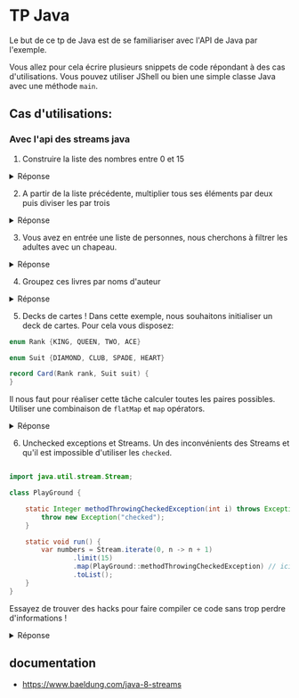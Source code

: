 # TP Java

Le but de ce tp de Java est de se familiariser avec l'API de Java par l'exemple.

Vous allez pour cela écrire plusieurs snippets de code répondant à des cas d'utilisations. Vous pouvez utiliser JShell
ou bien une simple classe Java avec une méthode `main`.

## Cas d'utilisations:

### Avec l'api des streams java

1. Construire la liste des nombres entre 0 et 15

<details> 

<summary> Réponse </summary>

```java

class PlayGround {

    static List<Integer> withListApi() {
        return Arrays.asList(0, 1, 2, 3, 4, 5, 6, 7, 8, 9, 10, 11, 12, 13, 14, 15);
    }

    static List<Integer> withAdvanceStreamApi() {
        return Stream.iterate(0, n -> n + 1)
                .limit(16)
                .toList();
    }
}

```

</details> 

2. A partir de la liste précédente, multiplier tous ses éléments par deux puis diviser les par trois

<details> 
<summary> Réponse </summary>

```java

class PlayGround {

    static List<Integer> withTwoSteps() {
        return Stream.iterate(0, n -> n + 1)
                .limit(16)
                .map(n -> n * 2)
                .map(n -> n / 3)
                .toList();
    }

    // Little trick here, it does not change performance wise, since streams are lazy

    static List<Integer> withOneStep() {
        return Stream.iterate(0, n -> n + 1)
                .limit(16)
                .map(PlayGround::computation)
                .toList();
    }


    static Integer computation(Integer n) {
        return n * 2 / 3;
    }
}

```

</details> 

3. Vous avez en entrée une liste de personnes, nous cherchons à filtrer les adultes avec un chapeau.

<details> 
<summary> Réponse </summary>

```java

class PlayGround {

    static record Person(
            String name,
            Integer age,
            Boolean hat
    ) {
    }

    static final int LEGAL_ADULT_AGE = 18;

    static Collection<String> filterAdultsWithHat(Collection<Person> persons, int legalAdultAge) {
        return persons
                .stream()
                .filter(person -> person.age >= legalAdultAge)
                .filter(person -> person.hat)
                .map(Person::name)
                .toList();

    }

    // PlayGround.filterAdultsWithHat(
    //     Arrays.asList(
    //     new PlayGround.Person("Tigran", 24, true),
    //     new PlayGround.Person("Antoine", 20, false),
    //     new PlayGround.Person("Chloé", 11, true)
    //     ),
    // 18)

}

```

</details> 

4. Groupez ces livres par noms d'auteur

<details> 
<summary> Réponse </summary>

```java

class PlayGround {
    static record Book(String name, String author) {
    }

    static groupByAuthor(Collection<Book> books) {
        return books.stream()
                .collect(Collectors.groupingBy(Book::author));
    }

    Collection<Book> books = List.of(
            new Book("Livre 1", "Author 1"),
            new Book("Livre 2", "Author 1"),
            new Book("Livre 3", "Author 2"),
            new Book("Livre 4", "Author 1"),
            new Book("Livre 5", "Author 3")
    );

    // Map<String, Collection<Book>> groupedByAuthors = groupByAuthor(books);

}

```

</details> 

5. Decks de cartes ! Dans cette exemple, nous souhaitons initialiser un deck de cartes. Pour cela vous disposez:

```java
enum Rank {KING, QUEEN, TWO, ACE}

enum Suit {DIAMOND, CLUB, SPADE, HEART}

record Card(Rank rank, Suit suit) {
}
```

Il nous faut pour réaliser cette tâche calculer toutes les paires possibles. Utiliser une combinaison de `flatMap`
et `map` opérators.

<details> 


<summary> Réponse </summary>

### Réponse

```java

import java.util.Collection;
import java.util.stream.Stream;

class PlayGround {

    enum Rank {KING, QUEEN, TWO, ACE}

    enum Suit {DIAMOND, CLUB, SPADE, HEART}

    record Card(Rank rank, Suit suit) {
    }

    static Collection<Card> newDeck() {
        return Stream.of(Suit.values())
                .flatMap(suit -> Stream.of(Rank.values())
                        .map(rank -> new Card(rank, suit))
                )
                .toList();
    }
}

```

</details> 

6. Unchecked exceptions et Streams. Un des inconvénients des Streams et qu'il est impossible d'utiliser les `checked`.

```java

import java.util.stream.Stream;

class PlayGround {

    static Integer methodThrowingCheckedException(int i) throws Exception {
        throw new Exception("checked");
    }

    static void run() {
        var numbers = Stream.iterate(0, n -> n + 1)
                .limit(15)
                .map(PlayGround::methodThrowingCheckedException) // ici le code ne compile pas
                .toList();
    }
}

```

Essayez de trouver des hacks pour faire compiler ce code sans trop perdre d'informations !

<details> 


<summary> Réponse </summary>

### Réponse

```java

import java.util.Collection;
import java.util.Optional;
import java.util.stream.Stream;

class PlayGround {

    static Integer methodThrowingCheckedException(int i) throws Exception {
        throw new Exception("checked");
    }

    static void run() {
        // Solution 1
        var numbers = Stream.iterate(0, n -> n + 1)
                .limit(15)
                .map(i -> {
                    try {
                        return PlayGround.methodThrowingCheckedException(i);
                    } catch (Exception e) {
                        // handle here, but the issue is, what to return :/ 
                        // we could transform into a Runtime but meeh
                    }
                })
                .toList();

        // Solution 2 
        var numbers = Stream.iterate(0, n -> n + 1)
                .limit(15)
                .map(i -> {
                    try {
                        return Optional.of(PlayGround.methodThrowingCheckedException(i));
                    } catch (Exception e) {
                        return Optional.empty(); // Not bad, but we loose some information, logging could be enough tho
                    }
                })
                .filter(Optional::isPresent)
                .toList();


        // Solution 3 using FP
        var numbers = Stream.iterate(0, n -> n + 1)
                .limit(15)
                .map(PlayGround::methodWrapped) // Here it compiles ! And we do not loose information, FP is wonderful :-)
                .toList();


    }

    // For the example to be a Monad, we would need to add function like `flatMap`, `map`, `filter` 
    // and verify the three lows, but well you got what we want to do :p
    interface Either<L, R> extends Iterable<R> {

        static <L, R> Either<L, R> right(R right) {
            return new Right<>(right);
        }

        static <L, R> Either<L, R> left(L left) {
            return new Left<>(left);
        }

        boolean isLeft();

        L getLeft();

        boolean isRight();

        R getRight();

        final class Right<L, R> implements Either<L, R> {
            private final R value;

            private Right(R right) {
                this.value = right;
            }
            // complete implementation
        }

        final class Left<L, R> implements Either<L, R> {
            private final L value;

            private Left(L left) {
                this.value = left;
            }
            // complete implementation
        }

    }


}

```

Un peu plus de lecture pour une solution plus javaesque : https://stackoverflow.com/a/27644392
</details> 

## documentation

- https://www.baeldung.com/java-8-streams
